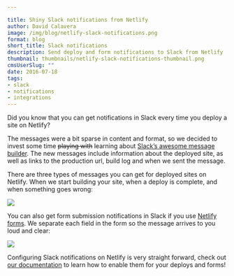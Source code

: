 ```yaml
---

title: Shiny Slack notifications from Netlify
author: David Calavera
image: /img/blog/netlify-slack-notifications.png
format: blog
short_title: Slack notifications
description: Send deploy and form notifications to Slack from Netlify
thumbnail: thumbnails/netlify-slack-notifications-thumbnail.png
cmsUserSlug: ""
date: 2016-07-18
tags:
- slack
- notifications
- integrations
---
```


Did you know that you can get notifications in Slack every time you deploy a site on Netlify?

The messages were a bit sparse in content and format, so we decided to invest some time <s>playing with</s> learning about [Slack’s awesome message builder](https://api.slack.com/docs/messages/builder). The new messages include information about the deployed site, as well as links to the production url, build log and when we sent the message.

There are three types of messages you can get for deployed sites on Netlify. When we start building your site, when a deploy is complete, and when something goes wrong:

![](/img/blog/netlify-slack-deploy-notifications.png)

You can also get form submission notifications in Slack if you use [Netlify forms](/docs/form-handling). We separate each field in the form so the message arrives to you loud and clear:

![](/img/blog/netlify-slack-form-notifications.png)

Configuring Slack notifications on Netlify is very straight forward, check out [our documentation](/docs/webhooks) to learn how to enable them for your deploys and forms!
